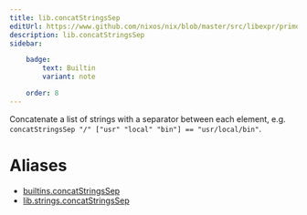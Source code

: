 ```yaml
---
title: lib.concatStringsSep
editUrl: https://www.github.com/nixos/nix/blob/master/src/libexpr/primops.cc
description: lib.concatStringsSep
sidebar:

    badge:
        text: Builtin
        variant: note

    order: 8
---
```


Concatenate a list of strings with a separator between each
element, e.g. `concatStringsSep "/" ["usr" "local" "bin"] ==
"usr/local/bin"`.


# Aliases

- [builtins.concatStringsSep](./reference/builtins/builtins-concatStringsSep)
- [lib.strings.concatStringsSep](./reference/lib/strings/lib-strings-concatStringsSep)


